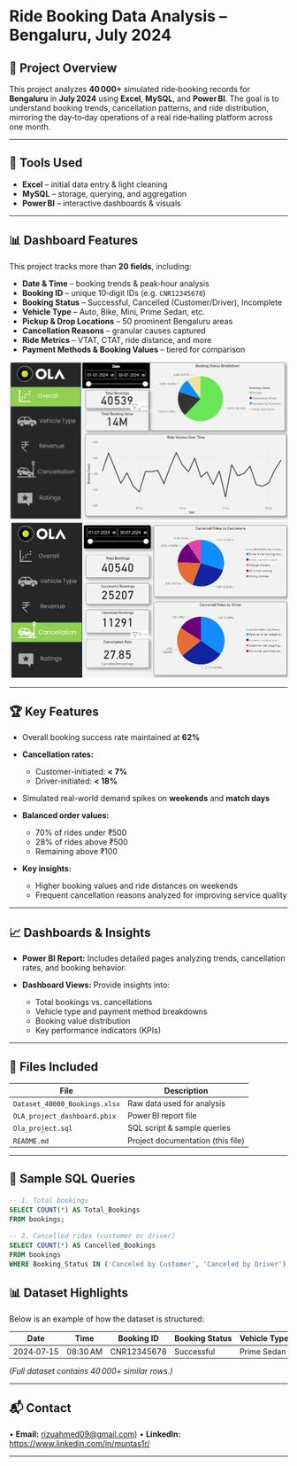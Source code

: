 # Ride Booking Data Analysis – Bengaluru, July 2024

## 📁 Project Overview

This project analyzes **40 000+** simulated ride‑booking records for **Bengaluru** in **July 2024** using **Excel**, **MySQL**, and **Power BI**. The goal is to understand booking trends, cancellation patterns, and ride distribution, mirroring the day‑to‑day operations of a real ride‑hailing platform across one month.

---

## 🧰 Tools Used

* **Excel** – initial data entry & light cleaning
* **MySQL** – storage, querying, and aggregation
* **Power BI** – interactive dashboards & visuals

---

## 📊 Dashboard Features

This project tracks more than **20 fields**, including:

* **Date & Time** – booking trends & peak‑hour analysis
* **Booking ID** – unique 10‑digit IDs (e.g. `CNR12345678`)
* **Booking Status** – Successful, Cancelled (Customer/Driver), Incomplete
* **Vehicle Type** – Auto, Bike, Mini, Prime Sedan, etc.
* **Pickup & Drop Locations** – 50 prominent Bengaluru areas
* **Cancellation Reasons** – granular causes captured
* **Ride Metrics** – VTAT, CTAT, ride distance, and more
* **Payment Methods & Booking Values** – tiered for comparison

![Dashboard Screenshot](images/dashboard1.png)
![Dashboard Screenshot](images/dashboard2.png)



---

## 🏆 Key Features

* Overall booking success rate maintained at **62%**
* **Cancellation rates:**

  * Customer-initiated: **< 7%**
  * Driver-initiated: **< 18%**
* Simulated real-world demand spikes on **weekends** and **match days**
* **Balanced order values:**

  * 70% of rides under ₹500
  * 28% of rides above ₹500
  * Remaining above ₹100
* **Key insights:**

  * Higher booking values and ride distances on weekends
  * Frequent cancellation reasons analyzed for improving service quality

---

## 📈 Dashboards & Insights

* **Power BI Report:** Includes detailed pages analyzing trends, cancellation rates, and booking behavior.
* **Dashboard Views:** Provide insights into:

  * Total bookings vs. cancellations
  * Vehicle type and payment method breakdowns
  * Booking value distribution
  * Key performance indicators (KPIs)

---

## 📁 Files Included

| File                          | Description                       |
| ----------------------------- | --------------------------------- |
| `Dataset_40000_Bookings.xlsx` | Raw data used for analysis        |
| `OLA_project_dashboard.pbix`  | Power BI report file              |
| `Ola_project.sql`             | SQL script & sample queries       |
| `README.md`                   | Project documentation (this file) |

---

## 🧠 Sample SQL Queries

```sql
-- 1. Total bookings
SELECT COUNT(*) AS Total_Bookings
FROM bookings;
```

```sql
-- 2. Cancelled rides (customer or driver)
SELECT COUNT(*) AS Cancelled_Bookings
FROM bookings
WHERE Booking_Status IN ('Canceled by Customer', 'Canceled by Driver');
```

## 📊 Dataset Highlights

Below is an example of how the dataset is structured:

| Date       | Time     | Booking ID  | Booking Status | Vehicle Type | Pickup Location | Drop Location | Booking Value | Payment Method |
| ---------- | -------- | ----------- | -------------- | ------------ | --------------- | ------------- | ------------- | -------------- |
| 2024‑07‑15 | 08:30 AM | CNR12345678 | Successful     | Prime Sedan  | Koramangala     | Whitefield    | ₹ 480         | Online         |

*(Full dataset contains 40 000+ similar rows.)*

---


## 📬 Contact

• **Email:** rizuahmed09@gmail.com)
• **LinkedIn:** https://www.linkedin.com/in/muntas1r/

---
